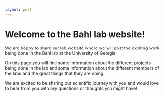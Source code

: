 ```yaml
---
layout: post
---
```



# Welcome to the Bahl lab website! 

We are happy to share our lab website where we will post the exciting work being done in the Bahl lab at the University of Georgia!

On this page you will find some information about the different projects being done in the lab and some information about the different members of the labs and the great things that they are doing.

We are excited to be sharing our scientific journey with you and would love to hear from you with any questions or thoughts you might have! 
